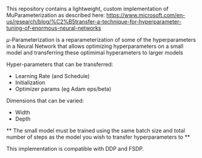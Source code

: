 This repository contains a lightweight, custom implementation of MuParameterization as described here: https://www.microsoft.com/en-us/research/blog/%C2%B5transfer-a-technique-for-hyperparameter-tuning-of-enormous-neural-networks

$\mu$-Parameterization is a reparameterization of some of the hyperparameters in a Neural Network that allows optimizing hyperparameters on a small model and transferring these optimimal hyperameters to larger models

Hyper-parameters that can be transferred:
- Learning Rate (and Schedule)
- Initialization
- Optimizer params (eg Adam eps/beta)

Dimensions that can be varied:
- Width
- Depth

** The small model must be trained using the same batch size and total number of steps as the model you wish to transfer hyperparameters to **


This implementation is compatible with DDP and FSDP.

 
